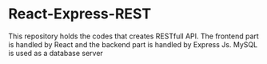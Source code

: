 ﻿# React-Express-REST
This repository holds the codes that creates RESTfull API. The frontend part is handled by React and the backend part is handled 
by Express Js. MySQL is used as a database server
